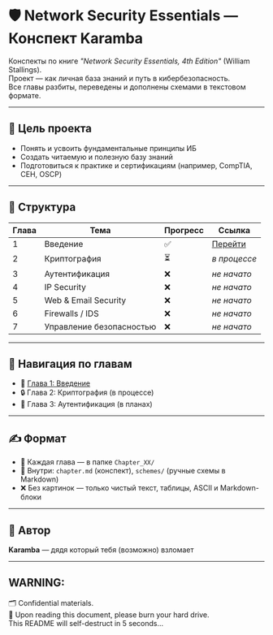 # 🛡️ Network Security Essentials — Конспект Karamba

Конспекты по книге _"Network Security Essentials, 4th Edition"_ (William Stallings).  
Проект — как личная база знаний и путь в кибербезопасность.  
Все главы разбиты, переведены и дополнены схемами в текстовом формате.

---

## 🎯 Цель проекта

- Понять и усвоить фундаментальные принципы ИБ
- Создать читаемую и полезную базу знаний
- Подготовиться к практике и сертификациям (например, CompTIA, CEH, OSCP)

---

## 🧱 Структура

| Глава | Тема                         | Прогресс | Ссылка |
|-------|------------------------------|----------|--------|
| 1     | Введение                     | ✅        | [Перейти](./Chapter_01/chapter1.md) |
| 2     | Криптография                 | ⏳        | _в процессе_ |
| 3     | Аутентификация               | ❌        | _не начато_ |
| 4     | IP Security                  | ❌        | _не начато_ |
| 5     | Web & Email Security         | ❌        | _не начато_ |
| 6     | Firewalls / IDS              | ❌        | _не начато_ |
| 7     | Управление безопасностью     | ❌        | _не начато_ |

---

## 🧩 Навигация по главам

- 📘 [Глава 1: Введение](./Chapter_01/chapter1.md)
- 🔒 Глава 2: Криптография (в процессе)
- 🧾 Глава 3: Аутентификация (в планах)

---

## ✍️ Формат

- 📄 Каждая глава — в папке `Chapter_XX/`
- 🧠 Внутри: `chapter.md` (конспект), `schemes/` (ручные схемы в Markdown)
- ❌ Без картинок — только чистый текст, таблицы, ASCII и Markdown-блоки

---

## 💪 Автор

**Karamba** — дядя который тебя (возможно) взломает  

---

## WARNING:  

🗂️ Confidential materials.  
📖 Upon reading this document, please burn your hard drive.  
This README will self-destruct in 5 seconds...


